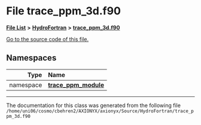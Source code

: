 
# File trace\_ppm\_3d.f90


[**File List**](files.md) **>** [**HydroFortran**](dir_1fab266cd447ad3f3624320661f845f1.md) **>** [**trace\_ppm\_3d.f90**](trace__ppm__3d_8f90.md)

[Go to the source code of this file.](trace__ppm__3d_8f90_source.md)












## Namespaces

| Type | Name |
| ---: | :--- |
| namespace | [**trace\_ppm\_module**](namespacetrace__ppm__module.md) <br> |















------------------------------
The documentation for this class was generated from the following file `/home/uni06/cosmo/cbehren2/AXIONYX/axionyx/Source/HydroFortran/trace_ppm_3d.f90`